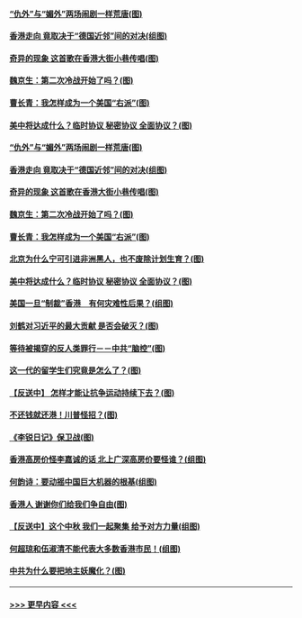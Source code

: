 #### [“仇外”与“媚外”两场闹剧一样荒唐(图)](../pages/p4/907689.md?t=09172122) 
#### [香港走向 竟取决于“德国近邻”间的对决(组图)](../pages/p4/907618.md?t=09172122) 
#### [奇异的现象 这首歌在香港大街小巷传唱(图)](../pages/p4/907583.md?t=09172122) 
#### [魏京生：第二次冷战开始了吗？(图)](../pages/p4/907581.md?t=09172122) 
#### [曹长青：我怎样成为一个美国“右派”(图)](../pages/p4/907580.md?t=09172122) 
#### [美中将达成什么？临时协议 秘密协议 全面协议？(图)](../pages/p4/907576.md?t=09172122) 
#### [“仇外”与“媚外”两场闹剧一样荒唐(图)](../pages/p4/907689.md?t=09172122) 
#### [香港走向 竟取决于“德国近邻”间的对决(组图)](../pages/p4/907618.md?t=09172122) 
#### [奇异的现象 这首歌在香港大街小巷传唱(图)](../pages/p4/907583.md?t=09172122) 
#### [魏京生：第二次冷战开始了吗？(图)](../pages/p4/907581.md?t=09172122) 
#### [曹长青：我怎样成为一个美国“右派”(图)](../pages/p4/907580.md?t=09172122) 
#### [北京为什么宁可引进非洲黑人，也不废除计划生育？(图)](../pages/p4/907577.md?t=09172122) 
#### [美中将达成什么？临时协议 秘密协议 全面协议？(图)](../pages/p4/907576.md?t=09172122) 
#### [美国一旦“制裁”香港　有何灾难性后果？(组图)](../pages/p4/907575.md?t=09172122) 
#### [刘鹤对习近平的最大贡献 是否会破灭？(图)](../pages/p4/907509.md?t=09172122) 
#### [等待被揭穿的反人类罪行－－中共“脑控”(图)](../pages/p4/907167.md?t=09172122) 
#### [这一代的留学生们究竟是怎么了？(图)](../pages/p4/907473.md?t=09172122) 
#### [【反送中】 怎样才能让抗争运动持续下去？(图)](../pages/p4/907466.md?t=09172122) 
#### [不还钱就还港！川普怪招？(图)](../pages/p4/907474.md?t=09172122) 
#### [《李锐日记》保卫战(图)](../pages/p4/907465.md?t=09172122) 
#### [香港高房价怪李嘉诚的话 北上广深高房价要怪谁？(组图)](../pages/p4/907471.md?t=09172122) 
#### [何韵诗：要动摇中国巨大机器的根基(组图)](../pages/p4/907469.md?t=09172122) 
#### [香港人 谢谢你们给我们争自由(图)](../pages/p4/907402.md?t=09172122) 
#### [【反送中】这个中秋 我们一起聚集 给予对方力量(组图)](../pages/p4/907401.md?t=09172122) 
#### [何超琼和伍淑清不能代表大多数香港市民！(组图)](../pages/p4/907398.md?t=09172122) 
#### [中共为什么要把地主妖魔化？(图)](../pages/p4/907397.md?t=09172122) 

----
#### [ >>> 更早内容 <<< ](../indexes/p4-earlier.md)
